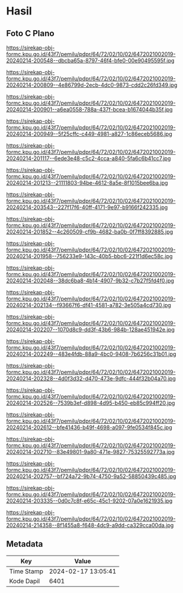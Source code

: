 # Hasil

## Foto C Plano

https://sirekap-obj-formc.kpu.go.id/43f7/pemilu/pdpr/64/72/02/10/02/6472021002019-20240214-200548--dbcba65a-8797-46f4-bfe0-00e90495595f.jpg

https://sirekap-obj-formc.kpu.go.id/43f7/pemilu/pdpr/64/72/02/10/02/6472021002019-20240214-200809--4e86799d-2ecb-4dc0-9873-cdd2c26fd349.jpg

https://sirekap-obj-formc.kpu.go.id/43f7/pemilu/pdpr/64/72/02/10/02/6472021002019-20240214-200901--a6ea0558-788a-437f-bcea-b1674044b35f.jpg

https://sirekap-obj-formc.kpu.go.id/43f7/pemilu/pdpr/64/72/02/10/02/6472021002019-20240214-200949--5f25cffc-c449-4981-a827-1c86eceb5686.jpg

https://sirekap-obj-formc.kpu.go.id/43f7/pemilu/pdpr/64/72/02/10/02/6472021002019-20240214-201117--6ede3e48-c5c2-4cca-a840-5fa6c6b41cc7.jpg

https://sirekap-obj-formc.kpu.go.id/43f7/pemilu/pdpr/64/72/02/10/02/6472021002019-20240214-201213--21111803-94be-4612-8a5e-8f1015bee6ba.jpg

https://sirekap-obj-formc.kpu.go.id/43f7/pemilu/pdpr/64/72/02/10/02/6472021002019-20240214-203543--227f17f6-40ff-4171-9e97-b9166f242335.jpg

https://sirekap-obj-formc.kpu.go.id/43f7/pemilu/pdpr/64/72/02/10/02/6472021002019-20240214-201852--4c260509-cf9b-4682-ba0b-0f7ff8392885.jpg

https://sirekap-obj-formc.kpu.go.id/43f7/pemilu/pdpr/64/72/02/10/02/6472021002019-20240214-201958--756233e9-143c-40b5-bbc6-221f1d6ec58c.jpg

https://sirekap-obj-formc.kpu.go.id/43f7/pemilu/pdpr/64/72/02/10/02/6472021002019-20240214-202048--38dc6ba8-4b14-4907-9b32-c7b27f5fd4f0.jpg

https://sirekap-obj-formc.kpu.go.id/43f7/pemilu/pdpr/64/72/02/10/02/6472021002019-20240214-202134--f93667f6-df41-4581-a782-3e505a4cd730.jpg

https://sirekap-obj-formc.kpu.go.id/43f7/pemilu/pdpr/64/72/02/10/02/6472021002019-20240214-202207--1070d8c9-dd3f-43b6-984b-128ae451942e.jpg

https://sirekap-obj-formc.kpu.go.id/43f7/pemilu/pdpr/64/72/02/10/02/6472021002019-20240214-202249--483e4fdb-88a9-4bc0-9408-7b6256c31b01.jpg

https://sirekap-obj-formc.kpu.go.id/43f7/pemilu/pdpr/64/72/02/10/02/6472021002019-20240214-202328--4d0f3d32-d470-473e-9dfc-444f32b04a70.jpg

https://sirekap-obj-formc.kpu.go.id/43f7/pemilu/pdpr/64/72/02/10/02/6472021002019-20240214-202526--7539b3ef-d898-4d95-b450-eb85c994ff20.jpg

https://sirekap-obj-formc.kpu.go.id/43f7/pemilu/pdpr/64/72/02/10/02/6472021002019-20240214-202612--bfe41436-b49f-4698-a097-9fe0534f845c.jpg

https://sirekap-obj-formc.kpu.go.id/43f7/pemilu/pdpr/64/72/02/10/02/6472021002019-20240214-202710--83e49801-9a80-471e-9827-75325592773a.jpg

https://sirekap-obj-formc.kpu.go.id/43f7/pemilu/pdpr/64/72/02/10/02/6472021002019-20240214-202757--bf724a72-9b74-4750-9a52-58850439c485.jpg

https://sirekap-obj-formc.kpu.go.id/43f7/pemilu/pdpr/64/72/02/10/02/6472021002019-20240214-203335--0d0c7c8f-e65c-45c1-9202-07a0e1621935.jpg

https://sirekap-obj-formc.kpu.go.id/43f7/pemilu/pdpr/64/72/02/10/02/6472021002019-20240214-214358--8f1455a8-f648-4dc9-a9dd-ca329cca00da.jpg


## Metadata

| Key        | Value               |
| ---------- | ------------------- |
| Time Stamp | 2024-02-17 13:05:41 |
| Kode Dapil | 6401                |



